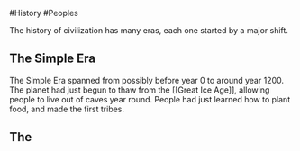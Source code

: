 #History #Peoples

The history of civilization has many eras, each one started by a major shift.

## The Simple Era
The Simple Era spanned from possibly before year 0 to around year 1200. The planet had just begun to thaw from the [[Great Ice Age]], allowing people to live out of caves year round. People had just learned how to plant food, and made the first tribes.
## The 